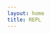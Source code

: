 ```yaml
---
layout: home
title: REPL
---
```


<script setup lang="ts">
import ReplMain from './components/ReplMain.vue';
</script>

<ReplMain/>
